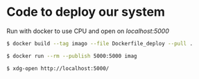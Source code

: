 # Code to deploy our system

Run with docker to use CPU and open on *localhost:5000*
```bash
$ docker build --tag imago --file Dockerfile_deploy --pull .

$ docker run --rm --publish 5000:5000 imag

$ xdg-open http://localhost:5000/
```

